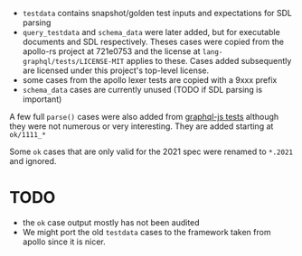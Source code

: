 - `testdata` contains snapshot/golden test inputs and expectations for SDL parsing
- `query_testdata` and `schema_data` were later added, but for
  executable documents and SDL respectively. Theses cases were copied from the
  apollo-rs project at 721e0753 and the license at `lang-graphql/tests/LICENSE-MIT` 
  applies to these. Cases added subsequently are licensed under this project's
  top-level license.
- some cases from the apollo lexer tests are copied with a 9xxx prefix
- `schema_data` cases are currently unused (TODO if SDL parsing is important)

A few full `parse()` cases were also added from 
[graphql-js tests](https://github.com/graphql/graphql-js/blob/main/src/language/__tests__/parser-test.ts)
although they were not numerous or very interesting. They are added starting at `ok/1111_*`

Some `ok` cases that are only valid for the 2021 spec were renamed to `*.2021` and ignored.

# TODO

- the `ok` case output mostly has not been audited
- We might port the old `testdata` cases to the framework taken from apollo since it is nicer.
